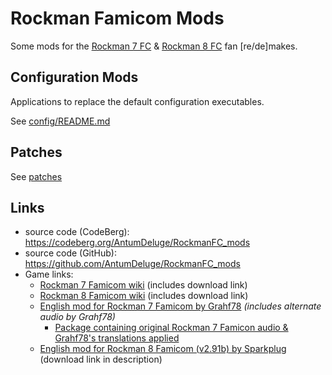 
# Rockman Famicom Mods

Some mods for the [Rockman 7 FC](https://megamanfanon.fandom.com/wiki/Rockman_7_Famicom) &
[Rockman 8 FC](https://megamanfanon.fandom.com/wiki/Rockman_8_Famicom) fan [re/de]makes.

## Configuration Mods

Applications to replace the default configuration executables.

See [config/README.md](config/README.md)

## Patches

See [patches](patches)

## Links

- source code (CodeBerg): https://codeberg.org/AntumDeluge/RockmanFC_mods
- source code (GitHub): https://github.com/AntumDeluge/RockmanFC_mods
- Game links:
    - [Rockman 7 Famicom wiki](https://megamanfanon.fandom.com/wiki/Rockman_7_Famicom) (includes download link)
    - [Rockman 8 Famicom wiki](https://megamanfanon.fandom.com/wiki/Rockman_8_Famicom) (includes download link)
    - [English mod for Rockman 7 Famicom by Grahf78](https://www.reddit.com/r/Megaman/comments/755jak/rockman7fc_demake_translated_to_english/) _(includes alternate audio by Grahf78)_
        - [Package containing original Rockman 7 Famicon audio & Grahf78's translations applied](https://www.dropbox.com/scl/fi/ajw4dl4roa1zxqhu1tdme/Mega_Man_7_FC.zip?rlkey=9hc204xcdo1u9troyw0hr6vps&st=uef8ekw6&dl=0)
    - [English mod for Rockman 8 Famicom (v2.91b) by Sparkplug](https://www.youtube.com/watch?v=XDlPWC3yHx8) (download link in description)
